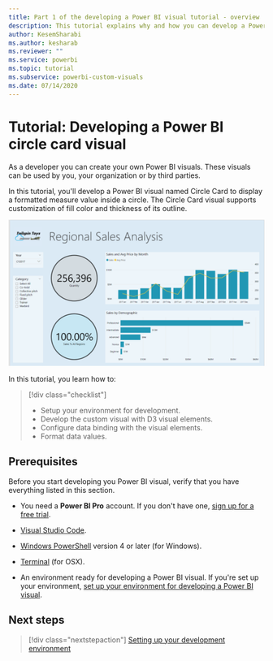 ```yaml
---
title: Part 1 of the developing a Power BI visual tutorial - overview
description: This tutorial explains why and how you can develop a Power BI visual
author: KesemSharabi
ms.author: kesharab
ms.reviewer: ""
ms.service: powerbi
ms.topic: tutorial
ms.subservice: powerbi-custom-visuals
ms.date: 07/14/2020
---
```


# Tutorial: Developing a Power BI circle card visual

As a developer you can create your own Power BI visuals. These visuals can be used by you, your organization or by third parties.

In this tutorial, you'll develop a Power BI visual named Circle Card to display a formatted measure value inside a circle. The Circle Card visual supports customization of fill color and thickness of its outline.

  ![Screenshot of a Power B I report that is using the Circle Card Power B I visual, which the tutorial explains how to create.](media/custom-visual-develop-tutorial/circle-cards.png)

In this tutorial, you learn how to:
> [!div class="checklist"]
> * Setup your environment for development.
> * Develop the custom visual with D3 visual elements.
> * Configure data binding with the visual elements.
> * Format data values.

## Prerequisites

Before you start developing you Power BI visual, verify that you have everything listed in this section.

* You need a **Power BI Pro** account. If you don't have one, [sign up for a free trial](https://powerbi.microsoft.com/pricing/).

* [Visual Studio Code](https://www.visualstudio.com/).

* [Windows PowerShell](https://docs.microsoft.com/powershell/scripting/install/installing-windows-powershell?view=powershell-6) version 4 or later (for Windows).

* [Terminal](https://macpaw.com/how-to/use-terminal-on-mac) (for OSX).

* An environment ready for developing a Power BI visual. If you're set up your environment, [set up your environment for developing a Power BI visual](environment-setup.md).

## Next steps

> [!div class="nextstepaction"]
> [Setting up your development environment](develop-tutorial-setup.md)
